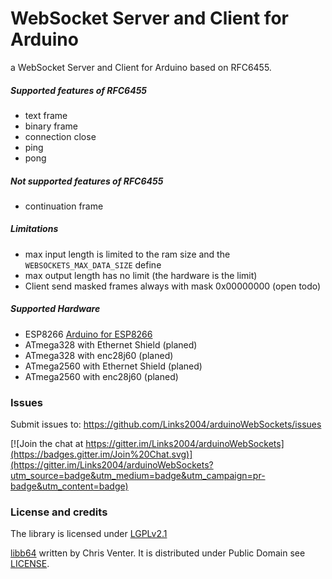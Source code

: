 WebSocket Server and Client for Arduino
===========================================

a WebSocket Server and Client for Arduino based on RFC6455.

##### Supported features of RFC6455 #####
 - text frame
 - binary frame
 - connection close
 - ping
 - pong
 
##### Not supported features of RFC6455 #####
 - continuation frame
  
##### Limitations #####
 - max input length is limited to the ram size and the ```WEBSOCKETS_MAX_DATA_SIZE``` define
 - max output length has no limit (the hardware is the limit)
 - Client send masked frames always with mask 0x00000000 (open todo)

##### Supported Hardware #####
 - ESP8266 [Arduino for ESP8266](https://github.com/Links2004/Arduino)
 - ATmega328 with Ethernet Shield (planed)
 - ATmega328 with enc28j60 (planed)
 - ATmega2560 with Ethernet Shield (planed)
 - ATmega2560 with enc28j60 (planed)
 
### Issues ###
Submit issues to: https://github.com/Links2004/arduinoWebSockets/issues

[![Join the chat at https://gitter.im/Links2004/arduinoWebSockets](https://badges.gitter.im/Join%20Chat.svg)](https://gitter.im/Links2004/arduinoWebSockets?utm_source=badge&utm_medium=badge&utm_campaign=pr-badge&utm_content=badge)

### License and credits ###

The library is licensed under [LGPLv2.1](https://github.com/Links2004/arduinoWebSockets/blob/master/LICENSE)

[libb64](http://libb64.sourceforge.net/) written by Chris Venter. It is distributed under Public Domain see [LICENSE](https://github.com/Links2004/arduinoWebSockets/blob/master/src/libb64/LICENSE).

